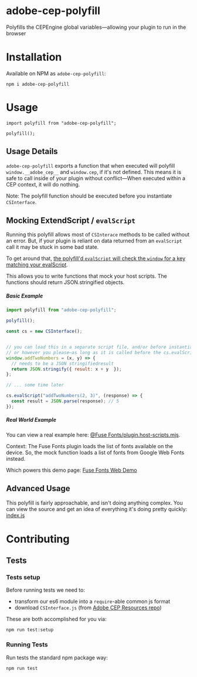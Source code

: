 # adobe-cep-polyfill
Polyfills the CEPEngine global variables―allowing your plugin to run in the browser

# Installation

Available on NPM as `adobe-cep-polyfill`:

```
npm i adobe-cep-polyfill
```

# Usage



```
import polyfill from "adobe-cep-polyfill";

polyfill();

```

## Usage Details

`adobe-cep-polyfill` exports a function that when executed will polyfill `window.__adobe_cep__` and `window.cep`, if it's not defined. This means it is safe to call inside of your plugin without conflict―When executed within a CEP context, it will do nothing.

Note: The polyfill function should be executed before you instantiate `CSInterface`.


## Mocking ExtendScript / `evalScript`

Running this polyfill allows most of `CSInterace` methods to be called without an error. But, if your plugin is reliant on data returned from an `evalScript` call it may be stuck in some bad state.

To get around that, [the polyfill'd `evalScript` will check the `window` for a key matching your evalScript](https://github.com/fuse-fonts/adobe-cep-polyfill/blob/master/index.js#L111-L125).

This allows you to write functions that mock your host scripts. The functions should return JSON.stringified objects.


##### Basic Example

``` js
import polyfill from "adobe-cep-polyfill";

polyfill();

const cs = new CSInterface();


// you can load this in a separate script file, and/or before instantiating CSInterface
// or however you please―as long as it is called before the cs.evalScript is called.
window.addTwoNumbers = (x, y) => {
  // needs to be a JSON stringifiedresult
  return JSON.stringify({ result: x + y  });
};

// ... some time later

cs.evalScript("addTwoNumbers(2, 3)", (response) => {
  const result = JSON.parse(response); // 5
});

```


##### Real World Example

You can view a real example here: [@Fuse Fonts/plugin.host-scripts.mjs](https://github.com/fuse-fonts/plugin/blob/master/public/scripts/host-scripts.mjs).

Context:
The Fuse Fonts plugin loads the list of fonts available on the device.
So, the mock function loads a list of fonts from Google Web Fonts instead.

Which powers this demo page: [Fuse Fonts Web Demo](https://fuse-fonts-demo.firebaseapp.com/)


## Advanced Usage

This polyfill is fairly approachable, and isn't doing anything complex.
You can view the source and get an idea of everything it's doing pretty quickly: [index.js](index.js)


# Contributing

## Tests


### Tests setup

Before running tests we need to:
- transform our es6 module into a `require`-able common js format
- download `CSInterface.js` (from [Adobe CEP Resources repo](https://github.com/Adobe-CEP/CEP-Resources/blob/master/CEP_9.x/CSInterface.js))

These are both accomplished for you via:

```
npm run test:setup
```

### Running Tests

Run tests the standard npm package way:

```
npm run test
```